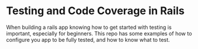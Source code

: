 # Testing and Code Coverage in Rails

<p>When building a rails app knowing how to get started with testing is important, especially for beginners. This repo has some examples of how to configure you app to be fully tested, and how to know what to test.</p>
